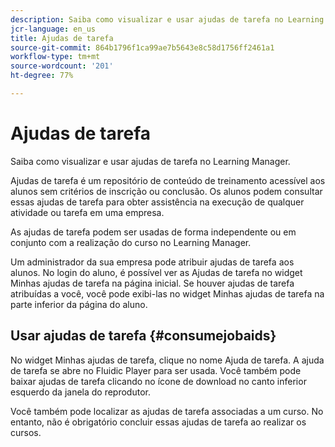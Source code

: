 ```yaml
---
description: Saiba como visualizar e usar ajudas de tarefa no Learning Manager.
jcr-language: en_us
title: Ajudas de tarefa
source-git-commit: 864b1796f1ca99ae7b5643e8c58d1756ff2461a1
workflow-type: tm+mt
source-wordcount: '201'
ht-degree: 77%

---
```




# Ajudas de tarefa

Saiba como visualizar e usar ajudas de tarefa no Learning Manager.

Ajudas de tarefa é um repositório de conteúdo de treinamento acessível aos alunos sem critérios de inscrição ou conclusão. Os alunos podem consultar essas ajudas de tarefa para obter assistência na execução de qualquer atividade ou tarefa em uma empresa.

As ajudas de tarefa podem ser usadas de forma independente ou em conjunto com a realização do curso no Learning Manager.

Um administrador da sua empresa pode atribuir ajudas de tarefa aos alunos. No login do aluno, é possível ver as Ajudas de tarefa no widget Minhas ajudas de tarefa na página inicial. Se houver ajudas de tarefa atribuídas a você, você pode exibi-las no widget Minhas ajudas de tarefa na parte inferior da página do aluno.

## Usar ajudas de tarefa {#consumejobaids}

No widget Minhas ajudas de tarefa, clique no nome Ajuda de tarefa. A ajuda de tarefa se abre no Fluidic Player para ser usada. Você também pode baixar ajudas de tarefa clicando no ícone de download no canto inferior esquerdo da janela do reprodutor.

Você também pode localizar as ajudas de tarefa associadas a um curso. No entanto, não é obrigatório concluir essas ajudas de tarefa ao realizar os cursos.
